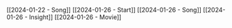 [[2024-01-22 - Song]]
[[2024-01-26 - Start]]
[[2024-01-26 - Song]]
[[2024-01-26 - Insight]]
[[2024-01-26 - Movie]]
